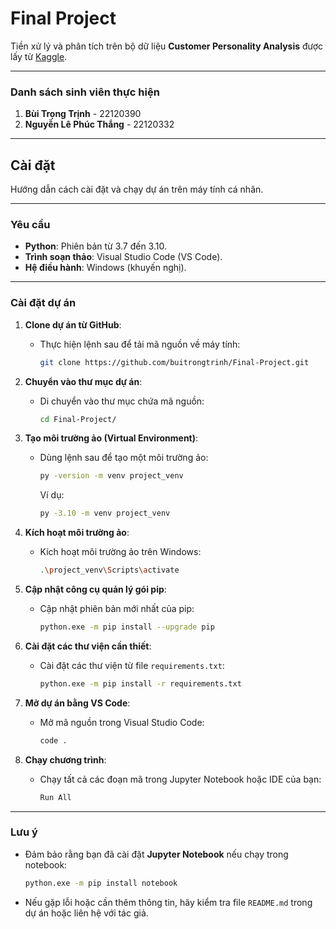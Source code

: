 
# **Final Project**

Tiền xử lý và phân tích trên bộ dữ liệu **Customer Personality Analysis** được lấy từ [Kaggle](https://www.kaggle.com/datasets/imakash3011/customer-personality-analysis).

---
### **Danh sách sinh viên thực hiện**

1. **Bùi Trọng Trịnh** - 22120390
2. **Nguyễn Lê Phúc Thắng** - 22120332

---

## **Cài đặt**

Hướng dẫn cách cài đặt và chạy dự án trên máy tính cá nhân.

---

### **Yêu cầu**

- **Python**: Phiên bản từ 3.7 đến 3.10.
- **Trình soạn thảo**: Visual Studio Code (VS Code).
- **Hệ điều hành**: Windows (khuyến nghị).

---

### **Cài đặt dự án**

1. **Clone dự án từ GitHub**:
   - Thực hiện lệnh sau để tải mã nguồn về máy tính:
     ```bash
     git clone https://github.com/buitrongtrinh/Final-Project.git
     ```

2. **Chuyển vào thư mục dự án**:
   - Di chuyển vào thư mục chứa mã nguồn:
     ```bash
     cd Final-Project/
     ```

3. **Tạo môi trường ảo (Virtual Environment)**:
   - Dùng lệnh sau để tạo một môi trường ảo:
     ```bash
     py -version -m venv project_venv
     ```
     Ví dụ:
     ```bash
     py -3.10 -m venv project_venv
     ```

4. **Kích hoạt môi trường ảo**:
   - Kích hoạt môi trường ảo trên Windows:
     ```bash
     .\project_venv\Scripts\activate
     ```

5. **Cập nhật công cụ quản lý gói pip**:
   - Cập nhật phiên bản mới nhất của pip:
     ```bash
     python.exe -m pip install --upgrade pip
     ```

6. **Cài đặt các thư viện cần thiết**:
   - Cài đặt các thư viện từ file `requirements.txt`:
     ```bash
     python.exe -m pip install -r requirements.txt
     ```

7. **Mở dự án bằng VS Code**:
   - Mở mã nguồn trong Visual Studio Code:
     ```bash
     code .
     ```

8. **Chạy chương trình**:
   - Chạy tất cả các đoạn mã trong Jupyter Notebook hoặc IDE của bạn:
     ```bash
     Run All
     ```

---

### **Lưu ý**

- Đảm bảo rằng bạn đã cài đặt **Jupyter Notebook** nếu chạy trong notebook:
  ```bash
  python.exe -m pip install notebook
  ```
- Nếu gặp lỗi hoặc cần thêm thông tin, hãy kiểm tra file `README.md` trong dự án hoặc liên hệ với tác giả.
